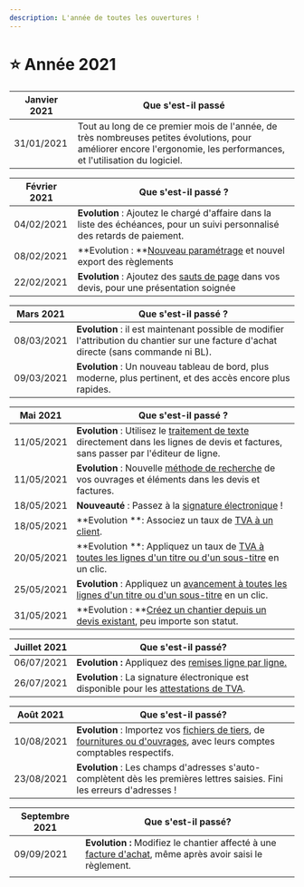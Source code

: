 ```yaml
---
description: L'année de toutes les ouvertures !
---
```


# ⭐ Année 2021

| Janvier 2021 | Que s'est-il passé                                                                                                                                                    |
| ------------ | --------------------------------------------------------------------------------------------------------------------------------------------------------------------- |
| 31/01/2021   | Tout au long de ce premier mois de l'année, de très nombreuses petites évolutions, pour améliorer encore l'ergonomie, les performances, et l'utilisation du logiciel. |

| Février 2021 | Que s'est-il passé ?                                                                                                                                                                            |
| ------------ | ----------------------------------------------------------------------------------------------------------------------------------------------------------------------------------------------- |
| 04/02/2021   | **Evolution** : Ajoutez le chargé d'affaire dans la liste des échéances, pour un suivi personnalisé des retards de paiement.                                                                    |
| 08/02/2021   | **Evolution : **[Nouveau paramétrage](../pour-aller-plus-loin/exports-comptables/parametrage-1/) et nouvel export des règlements                                                                |
| 22/02/2021   | **Evolution** : Ajoutez des [sauts de page](../pour-aller-plus-loin/les-devis/le-devis-en-details/saisir-les-lignes-du-devis/#methodes-de-saisie) dans vos devis, pour une présentation soignée |

| Mars 2021  | Que s'est-il passé ?                                                                                                                    |
| ---------- | --------------------------------------------------------------------------------------------------------------------------------------- |
| 08/03/2021 | **Evolution** : il est maintenant possible de modifier l'attribution du chantier sur une facture d'achat directe (sans commande ni BL). |
| 09/03/2021 | **Evolution** : Un nouveau tableau de bord, plus moderne, plus pertinent, et des accès encore plus rapides.                             |

| Mai 2021   | Que s'est-il passé ?                                                                                                                                                                                                                                |
| ---------- | --------------------------------------------------------------------------------------------------------------------------------------------------------------------------------------------------------------------------------------------------- |
| 11/05/2021 | **Evolution** : Utilisez le [traitement de texte](../pour-aller-plus-loin/les-devis/le-devis-en-details/saisir-les-lignes-du-devis/#mise-en-forme-des-lignes) directement dans les lignes de devis et factures, sans passer par l'éditeur de ligne. |
| 11/05/2021 | **Evolution** : Nouvelle [méthode de recherche](broken-reference) de vos ouvrages et éléments dans les devis et factures.                                                                                                                           |
| 18/05/2021 | **Nouveauté** : Passez à la [signature électronique](../les-plus-du-logiciel/signature-electronique/) !                                                                                                                                             |
| 18/05/2021 | **Evolution **: Associez un taux de [TVA à un client](../pour-aller-plus-loin/les-tiers/les-clients/tva.md).                                                                                                                                        |
| 20/05/2021 | **Evolution **: Appliquez un taux de [TVA à toutes les lignes d'un titre ou d'un sous-titre](../pour-aller-plus-loin/les-devis/le-devis-en-details/tva-multiple.md) en un clic.                                                                     |
| 25/05/2021 | **Evolution** : Appliquez un [avancement à toutes les lignes d'un titre ou d'un sous-titre](../pour-aller-plus-loin/les-factures/situation-de-travaux.md#realiser-la-premiere-situation-de-travaux) en un clic.                                     |
| 31/05/2021 | **Evolution : **[Créez un chantier depuis un devis existant](../pour-aller-plus-loin/les-chantiers-1/creer-un-chantier.md#depuis-un-devis-deja-cree), peu importe son statut.                                                                       |

| Juillet 2021 | Que s'est-il passé?                                                                                                                                                                                  |
| ------------ | ---------------------------------------------------------------------------------------------------------------------------------------------------------------------------------------------------- |
| 06/07/2021   | **Evolution :** Appliquez des [remises ligne par ligne.](../pour-aller-plus-loin/les-devis/le-devis-en-details/remise.md#remise-par-ligne)                                                           |
| 26/07/2021   | **Evolution** : La signature électronique est disponible pour les [attestations de TVA](../les-plus-du-logiciel/signature-electronique/envoyer-une-attestation-de-tva-en-signature-electronique.md). |

| Août 2021                | Que s'est-il passé?                                                                                                                                                                                                                                                                 |
| ------------------------ | ----------------------------------------------------------------------------------------------------------------------------------------------------------------------------------------------------------------------------------------------------------------------------------- |
| <p>10/08/2021</p><p></p> | **Evolution** : Importez vos [fichiers de tiers](../pour-aller-plus-loin/les-tiers/importer.md), de [fournitures ou d'ouvrages](../pour-aller-plus-loin/bibliotheque-de-chiffrage/importer/import-de-fichier-fournitures-ou-ouvrages.md), avec leurs comptes comptables respectifs. |
| 23/08/2021               | **Evolution** : Les champs d'adresses s'auto-complètent dès les premières lettres saisies. Fini les erreurs d'adresses !                                                                                                                                                            |

| Septembre 2021 | Que s'est-il passé?                                                                                                                                                   |
| -------------- | --------------------------------------------------------------------------------------------------------------------------------------------------------------------- |
| 09/09/2021     | **Evolution :** Modifiez le chantier affecté à une [facture d'achat](../pour-aller-plus-loin/les-achats/les-factures-dachat.md), même après avoir saisi le règlement. |
|                |                                                                                                                                                                       |
